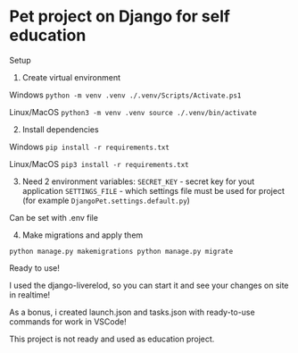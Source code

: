 # Pet project on Django for self education

Setup

1. Create virtual environment

Windows
``
python -m venv .venv
./.venv/Scripts/Activate.ps1
``

Linux/MacOS
``
python3 -m venv .venv
source ./.venv/bin/activate
``

2. Install dependencies

Windows
``pip install -r requirements.txt``

Linux/MacOS
``pip3 install -r requirements.txt``

3. Need 2 environment variables:
``SECRET_KEY`` - secret key for yout application
``SETTINGS_FILE`` - which settings file must be used for project (for example ``DjangoPet.settings.default.py``)

Can be set with .env file

4. Make migrations and apply them

``
python manage.py makemigrations
python manage.py migrate
``

Ready to use!

I used the django-liverelod, so you can start it and see your changes on site in realtime!

As a bonus, i created launch.json and tasks.json with ready-to-use commands for work in VSCode!

This project is not ready and used as education project.
